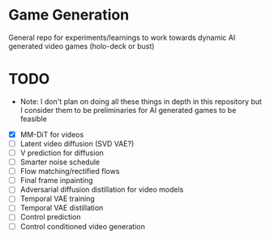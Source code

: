 # Game Generation

General repo for experiments/learnings to work towards dynamic AI generated video games (holo-deck or bust)

# TODO
- Note: I don't plan on doing all these things in depth in this repository but I consider them to be preliminaries for AI generated games to be feasible  
- [X] MM-DiT for videos
- [ ] Latent video diffusion (SVD VAE?)  
- [ ] V prediction for diffusion   
- [ ] Smarter noise schedule  
- [ ] Flow matching/rectified flows  
- [ ] Final frame inpainting  
- [ ] Adversarial diffusion distillation for video models  
- [ ] Temporal VAE training  
- [ ] Temporal VAE distillation  
- [ ] Control prediction  
- [ ] Control conditioned video generation  

